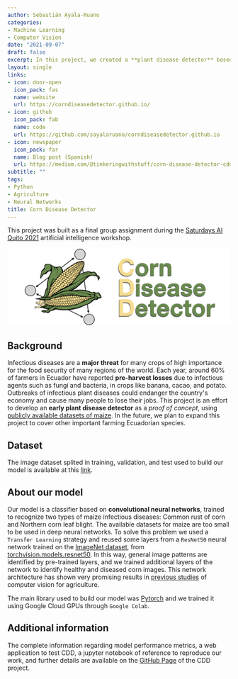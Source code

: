 ```yaml
---
author: Sebastián Ayala-Ruano
categories:
- Machine Learning
- Computer Vision 
date: "2021-09-07"
draft: false
excerpt: In this project, we created a **plant disease detector** based on **convolutional neural networks**, trained to recognize two types of maize infectious diseases - Common rust of corn and Northern corn leaf blight.
layout: single
links:
- icon: door-open
  icon_pack: fas
  name: website
  url: https://corndiseasedetector.github.io/
- icon: github
  icon_pack: fab
  name: code
  url: https://github.com/sayalaruano/corndiseasedetector.github.io
- icon: newspaper
  icon_pack: far
  name: Blog post (Spanish)
  url: https://medium.com/@tinkeringwithstuff/corn-disease-detector-cdd-aplicaci%C3%B3n-de-detecci%C3%B3n-de-enfermedades-del-ma%C3%ADz-mediante-redes-96774940dc1c
subtitle: ""
tags:
- Python
- Agriculture
- Neural Networks
title: Corn Disease Detector 
---
```

This project was built as a final group assignment during the [Saturdays AI Quito 2021](https://quito.saturdays.ai) artificial intelligence workshop.  

<p align="center">
  <img src="/img/cdd.png" width="600" title="AMP">
</p>

## Background 

Infectious diseases are a **major threat** for many crops of high importance for the food security of many regions of the world. Each year, around 60% of farmers in Ecuador have reported **pre-harvest losses** due to infectious agents such as fungi and bacteria, in crops like banana, cacao, and potato. Outbreaks of infectious plant diseases could endanger the country's economy and cause many people to lose their jobs. This project is an effort to develop an **early plant disease detector** as a *proof of concept*, using [publicly available datasets of maize](https://data.mendeley.com/datasets/tywbtsjrjv/1). In the future, we plan to expand this project to cover other important farming Ecuadorian species. 

## Dataset 

The image dataset splited in training, validation, and test used to build our model is available at this [link](https://drive.google.com/drive/folders/1xxGh6VnyTCLn9YTyA16t5BrlmdhEKoDG?usp=sharing). 

## About our model

Our model is a classifier based on **convolutional neural networks**, trained to recognize two types of maize infectious diseases: Common rust of corn and Northern corn leaf blight. The available datasets for maize are too small to be used in deep neural networks. To solve this problem we used a `Transfer Learning` strategy and reused some layers from a `ResNet50` neural network trained on the [ImageNet dataset](https://www.image-net.org/), from [torchvision.models.resnet50](https://pytorch.org/vision/stable/_modules/torchvision/models/resnet.html). In this way, general image patterns are identified by pre-trained layers, and we trained additional layers of the network to identify healthy and diseased corn images. This network architecture has shown very promising results in [previous studies](https://plantmethods.biomedcentral.com/articles/10.1186/s13007-019-0475-z) of computer vision for agriculture. 

The main library used to build our model was [Pytorch](https://pytorch.org/) and we trained it using Google Cloud GPUs through `Google Colab`.  

## Additional information

The complete information regarding model performance metrics, a web application to test CDD, a jupyter notebook of reference to reproduce our work, and further details are available on the [GitHub Page](https://corndiseasedetector.github.io/) of the CDD project.
